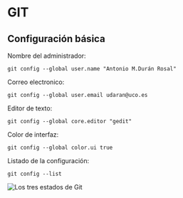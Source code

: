 # GIT
## Configuración básica
Nombre del administrador:

`git config --global user.name "Antonio M.Durán Rosal"`

Correo electronico:

`git config --global user.email udaran@uco.es`

Editor de texto:

`git config --global core.editor "gedit"`

Color de interfaz:

`git config --global color.ui true`

Listado de la configuración:

`git config --list`

![Los tres estados de Git](http://1.bp.blogspot.com/-0ESPAhDYGQ4/ThMfRvj9FGI/AAAAAAAAAMM/Gifzuv9wwEA/s1600/git%2Blocal%2Boperations.jpg)
